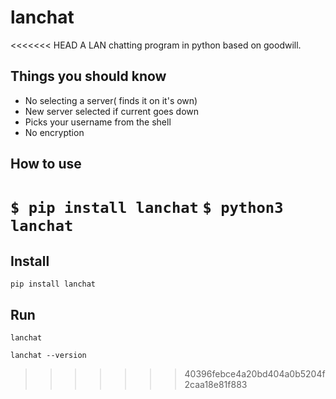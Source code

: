 lanchat
====

<<<<<<< HEAD
A LAN chatting program in python based on goodwill.

Things you should know
----------------------

- No selecting a server( finds it on it's own)
- New server selected if current goes down
- Picks your username from the shell
- No encryption

How to use
----------

`$ pip install lanchat`
`$ python3 lanchat`
=======
Install
-------

`pip install lanchat`


Run
---

`lanchat`

`lanchat --version`
>>>>>>> 40396febce4a20bd404a0b5204f2caa18e81f883
